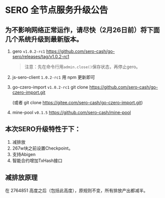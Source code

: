 SERO 全节点服务升级公告
==================

为不影响网络正常运作，请尽快（2月26日前）将下面几个系统升级到最新版本。
-----------------------------------

1. gero `v1.0.2-rc1`
   https://github.com/sero-cash/go-sero/releases/tag/v1.0.2-rc1

   > 注意：先在命令行用`admin.close()`保存状态，再停止gero。

2. js-sero-client `1.0.2-rc1`
   用 npm 更新即可

3. go-czero-import `v1.0.2-rc1`
   git clone https://github.com/sero-cash/go-czero-import.git

   (或者 git clone https://gitee.com/sero-cash/go-czero-import.git)

4. mine-pool `v0.1.5`
   https://github.com/sero-cash/mine-pool


本次SERO升级特性于下：
----------------

1. 减排放
2. 267w块之前设置Checkpoint。
3. 支持Abigen
4. 智能合约增加TxHash接口

减排放原理
--------------
在 2764851 高度之后（包括此高度），原规则不变，所有排放产出都减半。


